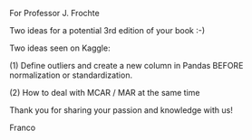 For Professor J. Frochte

Two ideas for a potential 3rd edition of your book :-)

Two ideas seen on Kaggle:

(1) Define outliers and create a new column in Pandas BEFORE normalization or standardization.

(2) How to deal with MCAR / MAR at the same time


Thank you for sharing your passion and knowledge with us!

Franco
